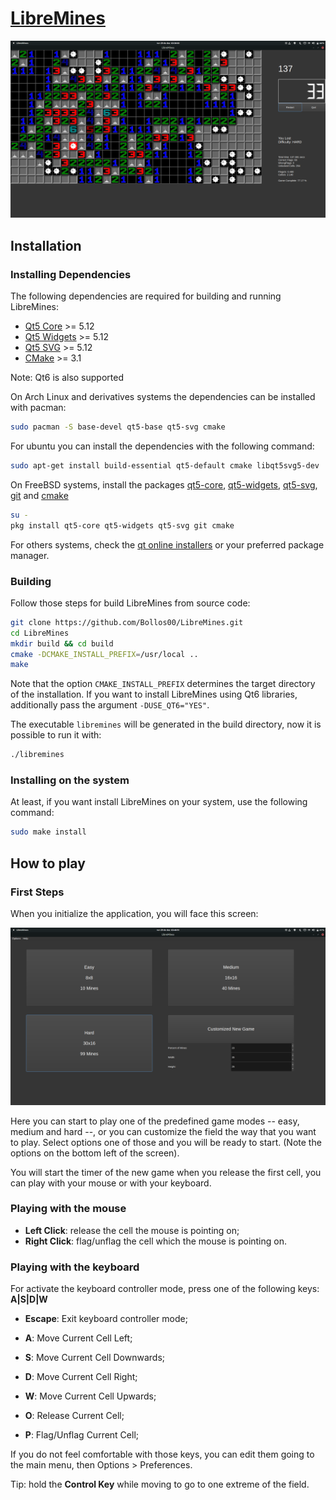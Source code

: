 # [LibreMines](https://github.com/Bollos00/LibreMines)
![](./share/Screenshots/Screenshot2.png)

## Installation

### Installing Dependencies

The following dependencies are required for building and running LibreMines:
* [Qt5 Core](https://doc.qt.io/qt-5/qtcore-index.html) >= 5.12
* [Qt5 Widgets](https://doc.qt.io/qt-5/qtwidgets-index.html) >= 5.12
* [Qt5 SVG](https://doc.qt.io/qt-5/qtsvg-index.html) >= 5.12
* [CMake](https://cmake.org/) >= 3.1

Note: Qt6 is also supported

On Arch Linux and derivatives systems the dependencies can be installed with pacman:
```sh
sudo pacman -S base-devel qt5-base qt5-svg cmake
```

For ubuntu you can install the dependencies with the following command:
```sh
sudo apt-get install build-essential qt5-default cmake libqt5svg5-dev
```

On FreeBSD systems, install the packages [qt5-core](https://www.freshports.org/devel/qt5-core), [qt5-widgets](https://www.freshports.org/x11-toolkits/qt5-widgets/), [qt5-svg](https://www.freshports.org/graphics/qt5-svg/), [git](https://www.freshports.org/devel/git/) and [cmake](https://www.freshports.org/devel/cmake/)

```sh
su -
pkg install qt5-core qt5-widgets qt5-svg git cmake
```

For others systems, check the [qt online installers](https://download.qt.io/official_releases/online_installers/) or your preferred package manager.

### Building

Follow those steps for build LibreMines from source code:
```sh
git clone https://github.com/Bollos00/LibreMines.git
cd LibreMines
mkdir build && cd build
cmake -DCMAKE_INSTALL_PREFIX=/usr/local ..
make
```

Note that the option `CMAKE_INSTALL_PREFIX` determines the target directory of the installation. If you want to install LibreMines using Qt6 libraries, additionally pass the argument `-DUSE_QT6="YES"`.

The executable `libremines` will be generated in the build directory, now it is possible to run it with:
```sh
./libremines
```

### Installing on the system

At least, if you want install LibreMines on your system, use the following command:
```sh
sudo make install
```

## How to play

### First Steps

When you initialize the application, you will face this screen:

![](./share/Screenshots/Screenshot0.png)


Here you can start to play one of the predefined game modes -- easy, medium and hard --, or you can customize the field the way that you want to play. Select options one of those and you will be ready to start. (Note the options on the bottom left of the screen).

You will start the timer of the new game when you release the first cell, you can play with your mouse or with your keyboard.

### Playing with the mouse

* **Left Click**: release the cell the mouse is pointing on;
* **Right Click**: flag/unflag the cell which the mouse is pointing on.

### Playing with the keyboard

For activate the keyboard controller mode, press one of the following keys: **A|S|D|W**

* **Escape**: Exit keyboard controller mode;

* **A**: Move Current Cell Left;

* **S**: Move Current Cell Downwards;

* **D**: Move Current Cell Right;

* **W**: Move Current Cell Upwards;

* **O**: Release Current Cell;

* **P**: Flag/Unflag Current Cell;

If you do not feel comfortable with those keys, you can edit them going to the main menu, then Options > Preferences.

Tip: hold the **Control Key** while moving to go to one extreme of the field.
